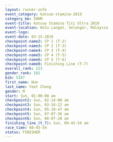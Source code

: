 ```yaml
---
layout: runner-info 
event_category: katsuo-stamina-2019 
category_km: 50KM 
event-title: Katsuo Stamina Titi Ultra 2019 
event-location: Hulu Langat, Selangor, Malaysia 
event-logo: 
event-date: 03-15-2019 
checkpoint-name2: CP 1 (T-2) 
checkpoint-name3: CP 2 (T-3) 
checkpoint-name4: CP 3 (T-4) 
checkpoint-name5: CP 4 (T-5) 
checkpoint-name6: CP 5 (T-6) 
checkpoint-name8: Finishing Line (T-7) 
overall_rank: 223
gender_rank: 162
bib: 5167
first_name: Hue
last_name: Yeet Chong
gender: M
start: Sun, 01-00-00 am
checkpoint2: Sun, 02-14-00 am
checkpoint3: Sun, 03-16-22 am
checkpoint4: Sun, 05-10-47 am
checkpoint5: Sun, 07-07-36 am
checkpoint6: Sun, 08-07-28 am
finishing_line_(t_7): Sun, 09-45-54 am
race_time: 08-45-54
status: FINISHER
---
```


